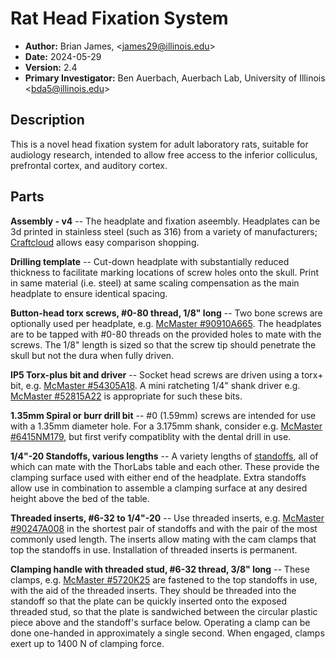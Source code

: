 # Rat Head Fixation System

 - **Author:** Brian James, \<james29@illinois.edu>
 - **Date:** 2024-05-29
 - **Version:** 2.4
 - **Primary Investigator:** Ben Auerbach, Auerbach Lab, University of Illinois \<bda5@illinois.edu>


## Description
This is a novel head fixation system for adult laboratory rats, suitable for audiology research, intended to allow free access to the inferior colliculus, prefrontal cortex, and auditory cortex.


## Parts
**Assembly - v4** -- The headplate and fixation aseembly. Headplates can be 3d printed in stainless steel (such as 316) from a variety of manufacturers; [Craftcloud](craftcloud3d.com) allows easy comparison shopping. 

**Drilling template** -- Cut-down headplate with substantially reduced thickness to facilitate marking locations of screw holes onto the skull. Print in same material (i.e. steel) at same scaling compensation as the main headplate to ensure identical spacing.

**Button-head torx screws, #0-80 thread, 1/8" long** -- Two bone screws are optionally used per headplate, e.g. [McMaster #90910A665](https://www.mcmaster.com/90910A665/). The headplates are to be tapped with #0-80 threads on the provided holes to mate with the screws. The 1/8" length is sized so that the screw tip should penetrate the skull but not the dura when fully driven.

**IP5 Torx-plus bit and driver** -- Socket head screws are driven using a torx+ bit, e.g. [McMaster #54305A18](https://www.mcmaster.com/54305A18/). A mini ratcheting 1/4" shank driver e.g. [McMaster #52815A22](https://www.mcmaster.com/52815A22/) is appropriate for such these bits.

**1.35mm Spiral or burr drill bit** -- #0 (1.59mm) screws are intended for use with a 1.35mm diameter hole. For a 3.175mm shank, consider e.g. [McMaster #6415NM179](https://www.mcmaster.com/6415N179/), but first verify compatiblity with the dental drill in use. 

**1/4"-20 Standoffs, various lengths** -- A variety lengths of [standoffs](https://www.mcmaster.com/products/male-female-threaded-hex-standoffs/male-female-threaded-hex-standoffs-6/thread-size~1-4-20/material~stainless-steel-2/material~18-8-stainless-steel/), all of which can mate with the ThorLabs table and each other. These provide the clamping surface used with either end of the headplate. Extra standoffs allow use in combination to assemble a clamping surface at any desired height above the bed of the table.

**Threaded inserts, #6-32 to 1/4"-20** -- 
Use threaded inserts, e.g. [McMaster #90247A008](https://www.mcmaster.com/90247A008) in the shortest pair of standoffs and with the pair of the most commonly used length. The inserts allow mating with the cam clamps that top the standoffs in use. Installation of threaded inserts is permanent. 

**Clamping handle with threaded stud, #6-32 thread, 3/8" long**  -- These clamps, e.g. [McMaster #5720K25](https://www.mcmaster.com/5720K25/) are fastened to the top standoffs in use, with the aid of the threaded inserts. They should be threaded into the standoff so that the plate can be quickly inserted onto the exposed threaded stud, so that the plate is sandwiched between the circular plastic piece above and the standoff's surface below. Operating a clamp can be done one-handed in approximately a single second. When engaged, clamps exert up to 1400 N of clamping force. 
